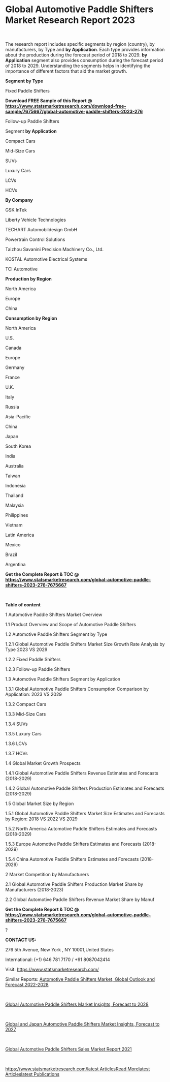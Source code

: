 <h1>Global Automotive Paddle Shifters Market Research Report 2023</h1><br/><p>The research report includes specific segments by region (country), by manufacturers, by Type and <strong>by Application</strong>. Each type provides information about the production during the forecast period of 2018 to 2029. <strong>by Application</strong> segment also provides consumption during the forecast period of 2018 to 2029. Understanding the segments helps in identifying the importance of different factors that aid the market growth.</p>
 
 
 
 <p><strong>Segment by Type</strong></p>
 
 
 
 <p>Fixed Paddle Shifters</p>
 
 
 
 <p><strong>Download FREE Sample of this Report @ <a href="https://www.statsmarketresearch.com/download-free-sample/7675667/global-automotive-paddle-shifters-2023-276">https://www.statsmarketresearch.com/download-free-sample/7675667/global-automotive-paddle-shifters-2023-276</a></strong></p>
 
 
 
 <p>Follow-up Paddle Shifters</p>
 
 
 
 <p>Segment <strong>by Application</strong></p>
 
 
 
 <p>Compact Cars</p>
 
 
 
 <p>Mid-Size Cars</p>
 
 
 
 <p>SUVs</p>
 
 
 
 <p>Luxury Cars</p>
 
 
 
 <p>LCVs</p>
 
 
 
 <p>HCVs</p>
 
 
 
 <p><strong>By Company</strong></p>
 
 
 
 <p>GSK InTek</p>
 
 
 
 <p>Liberty Vehicle Technologies</p>
 
 
 
 <p>TECHART Automobildesign GmbH</p>
 
 
 
 <p>Powertrain Control Solutions</p>
 
 
 
 <p>Taizhou Savanini Precision Machinery Co., Ltd.</p>
 
 
 
 <p>KOSTAL Automotive Electrical Systems</p>
 
 
 
 <p>TCI Automotive</p>
 
 
 
 <p><strong>Production by Region</strong></p>
 
 
 
 <p>North America</p>
 
 
 
 <p>Europe</p>
 
 
 
 <p>China</p>
 
 
 
 <p><strong>Consumption by Region</strong></p>
 
 
 
 <p>North America</p>
 
 
 
 <p>U.S.</p>
 
 
 
 <p>Canada</p>
 
 
 
 <p>Europe</p>
 
 
 
 <p>Germany</p>
 
 
 
 <p>France</p>
 
 
 
 <p>U.K.</p>
 
 
 
 <p>Italy</p>
 
 
 
 <p>Russia</p>
 
 
 
 <p>Asia-Pacific</p>
 
 
 
 <p>China</p>
 
 
 
 <p>Japan</p>
 
 
 
 <p>South Korea</p>
 
 
 
 <p>India</p>
 
 
 
 <p>Australia</p>
 
 
 
 <p>Taiwan</p>
 
 
 
 <p>Indonesia</p>
 
 
 
 <p>Thailand</p>
 
 
 
 <p>Malaysia</p>
 
 
 
 <p>Philippines</p>
 
 
 
 <p>Vietnam</p>
 
 
 
 <p>Latin America</p>
 
 
 
 <p>Mexico</p>
 
 
 
 <p>Brazil</p>
 
 
 
 <p>Argentina</p>
 
 
 
 <div><b>Get the Complete Report & TOC @ <a href="https://www.statsmarketresearch.com/global-automotive-paddle-shifters-2023-276-7675667">https://www.statsmarketresearch.com/global-automotive-paddle-shifters-2023-276-7675667</a></b></div>
 
 
 
 <p><br />
 
 <b>Table of content</b></p>
 
 
 
 <p>1 Automotive Paddle Shifters Market Overview<br />
 
 1.1 Product Overview and Scope of Automotive Paddle Shifters<br />
 
 1.2 Automotive Paddle Shifters Segment by Type<br />
 
 1.2.1 Global Automotive Paddle Shifters Market Size Growth Rate Analysis by Type 2023 VS 2029<br />
 
 1.2.2 Fixed Paddle Shifters<br />
 
 1.2.3 Follow-up Paddle Shifters<br />
 
 1.3 Automotive Paddle Shifters Segment by Application<br />
 
 1.3.1 Global Automotive Paddle Shifters Consumption Comparison by Application: 2023 VS 2029<br />
 
 1.3.2 Compact Cars<br />
 
 1.3.3 Mid-Size Cars<br />
 
 1.3.4 SUVs<br />
 
 1.3.5 Luxury Cars<br />
 
 1.3.6 LCVs<br />
 
 1.3.7 HCVs<br />
 
 1.4 Global Market Growth Prospects<br />
 
 1.4.1 Global Automotive Paddle Shifters Revenue Estimates and Forecasts (2018-2029)<br />
 
 1.4.2 Global Automotive Paddle Shifters Production Estimates and Forecasts (2018-2029)<br />
 
 1.5 Global Market Size by Region<br />
 
 1.5.1 Global Automotive Paddle Shifters Market Size Estimates and Forecasts by Region: 2018 VS 2022 VS 2029<br />
 
 1.5.2 North America Automotive Paddle Shifters Estimates and Forecasts (2018-2029)<br />
 
 1.5.3 Europe Automotive Paddle Shifters Estimates and Forecasts (2018-2029)<br />
 
 1.5.4 China Automotive Paddle Shifters Estimates and Forecasts (2018-2029)<br />
 
 2 Market Competition by Manufacturers<br />
 
 2.1 Global Automotive Paddle Shifters Production Market Share by Manufacturers (2018-2023)<br />
 
 2.2 Global Automotive Paddle Shifters Revenue Market Share by Manuf</p>
 
 
 
 <div><b>Get the Complete Report & TOC @ <a href="https://www.statsmarketresearch.com/global-automotive-paddle-shifters-2023-276-7675667">https://www.statsmarketresearch.com/global-automotive-paddle-shifters-2023-276-7675667</a></b></div>
 
 
 
 <p>? </p>
 
 
 
 <p><b>CONTACT US:</b><br />
 
 276 5th Avenue, New York , NY 10001,United States<br />
 
 International: (+1) 646 781 7170 / +91 8087042414<br />
 
 Visit: <a href="https://www.statsmarketresearch.com/">https://www.statsmarketresearch.com/</a><br />
 
 Similar Reports: <a href="https://www.statsmarketresearch.com/global-automotive-paddle-shifters-2023-276-7675667">Automotive Paddle Shifters Market, Global Outlook and Forecast 2022-2028</a><br />
 
 <br />
 
 <a href="https://www.statsmarketresearch.com/global-automotive-paddle-shifters-2023-276-7675667">Global Automotive Paddle Shifters Market Insights, Forecast to 2028</a><br />
 
 <br />
 
 <a href="https://www.statsmarketresearch.com/global-automotive-paddle-shifters-2023-276-7675667">Global and Japan Automotive Paddle Shifters Market Insights, Forecast to 2027</a><br />
 
 <br />
 
 <a href="https://www.statsmarketresearch.com/global-automotive-paddle-shifters-2023-276-7675667">Global Automotive Paddle Shifters Sales Market Report 2021</a><br />
 
 <br />
 
 <a href="https://gyeongbokgung.com">https://www.statsmarketresearch.com/</a><a href="https://hallyeomaritime.com">latest Articles</a><a href="https://jingwansa.com">Read More</a><a href="https://nguoiviet.jp/">latest Articles</a><a href="https://www.intelmarketresearch.com/">latest Publications</a></p>